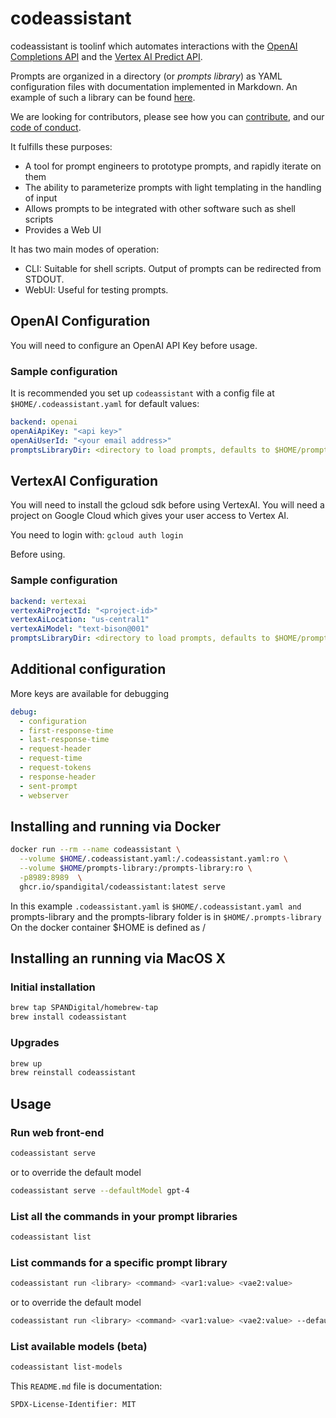 # codeassistant

codeassistant is toolinf which automates interactions with the
[OpenAI Completions API](https://platform.openai.com/docs/api-reference/completions) and
the [Vertex AI Predict API](https://cloud.google.com/vertex-ai/docs/predictions/get-predictions).

Prompts are organized in a directory (or _prompts library_) as YAML configuration files with documentation implemented
in Markdown.
An example of such a library can be found [here](https://github.com/SPANDigital/prompts-library).

We are looking for contributors, please see how you can [contribute](CONTRIBUTING.md), and our [code of conduct](CODE_OF_CONDUCT.md).

It fulfills these purposes:

- A tool for prompt engineers to prototype prompts, and rapidly iterate on them
- The ability to parameterize prompts with light templating in the handling of input
- Allows prompts to be integrated with other software such as shell scripts
- Provides a Web UI

It has two main modes of operation:

- CLI: Suitable for shell scripts. Output of prompts can be redirected from STDOUT.
- WebUI: Useful for testing prompts.

## OpenAI Configuration

You will need to configure an OpenAI API Key before usage.

### Sample configuration

It is recommended you set up `codeassistant` with a config file at `$HOME/.codeassistant.yaml` for default values:

```yaml
backend: openai
openAiApiKey: "<api key>"
openAiUserId: "<your email address>"
promptsLibraryDir: <directory to load prompts, defaults to $HOME/prompts-library>
```

## VertexAI Configuration

You will need to install the gcloud sdk before using VertexAI.
You will need a project on Google Cloud which gives your user access to Vertex AI.

You need to login with:
`gcloud auth login`

Before using.

### Sample configuration

```yaml
backend: vertexai
vertexAiProjectId: "<project-id>"
vertexAiLocation: "us-central1"
vertexAiModel: "text-bison@001"
promptsLibraryDir: <directory to load prompts, defaults to $HOME/prompts-library>
```

## Additional configuration

More keys are available for debugging

```yaml
debug:
  - configuration
  - first-response-time
  - last-response-time
  - request-header
  - request-time
  - request-tokens
  - response-header
  - sent-prompt
  - webserver
```

## Installing and running via Docker

```bash
docker run --rm --name codeassistant \
  --volume $HOME/.codeassistant.yaml:/.codeassistant.yaml:ro \
  --volume $HOME/prompts-library:/prompts-library:ro \
  -p8989:8989  \
  ghcr.io/spandigital/codeassistant:latest serve
```

In this example `.codeassistant.yaml` is `$HOME/.codeassistant.yaml and`
prompts-library and the prompts-library folder is in `$HOME/.prompts-library`
On the docker container $HOME is defined as /

## Installing an running via MacOS X

### Initial installation

```bash
brew tap SPANDigital/homebrew-tap
brew install codeassistant
```

### Upgrades

```bash
brew up
brew reinstall codeassistant
```

## Usage

### Run web front-end

```bash
codeassistant serve
```

or to override the default model

```bash
codeassistant serve --defaultModel gpt-4
```

### List all the commands in your prompt libraries

```bash
codeassistant list
```

### List commands for a specific prompt library

```bash
codeassistant run <library> <command> <var1:value> <vae2:value>
```

or to override the default model

```bash
codeassistant run <library> <command> <var1:value> <vae2:value> --defaultModel gpt-4
```

### List available  models (beta)

```bash
codeassistant list-models
```


This `README.md` file is documentation:

`SPDX-License-Identifier: MIT`

